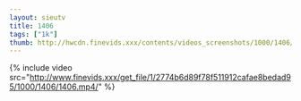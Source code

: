 ```yaml
--- 
layout: sieutv
title: 1406
tags: ["1k"]
thumb: http://hwcdn.finevids.xxx/contents/videos_screenshots/1000/1406/preview.mp4.jpg
---
```

{% include video src="http://www.finevids.xxx/get_file/1/2774b6d89f78f511912cafae8bedad95/1000/1406/1406.mp4/" %} 
